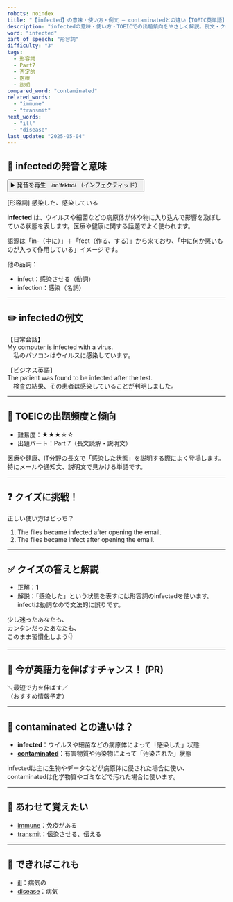```yaml
---
robots: noindex
title: "【infected】の意味・使い方・例文 ― contaminatedとの違い【TOEIC英単語】"
description: "infectedの意味・使い方・TOEICでの出題傾向をやさしく解説。例文・クイズ付きでcontaminatedとの違いもわかりやすく学べます。"
word: "infected"
part_of_speech: "形容詞"
difficulty: "3"
tags:
  - 形容詞
  - Part7
  - 否定的
  - 医療
  - 説明
compared_word: "contaminated"
related_words:
  - "immune"
  - "transmit"
next_words:
  - "ill"
  - "disease"
last_update: "2025-05-04"
---
```


## 🔰 infectedの発音と意味

<button class="play-audio" onclick="playTTS('infected')">
  <span class="play-audio-main">
    ▶️ 発音を再生　/ɪnˈfɛktɪd/
  </span>
  <span class="play-audio-sub">
    （インフェクティッド）
  </span>
</button>

[形容詞] 感染した、感染している

**infected** は、ウイルスや細菌などの病原体が体や物に入り込んで影響を及ぼしている状態を表します。医療や健康に関する話題でよく使われます。

語源は「in-（中に）」＋「fect（作る、する）」から来ており、「中に何か悪いものが入って作用している」イメージです。

他の品詞：  
- infect：感染させる（動詞）
- infection：感染（名詞）

---

## ✏️ infectedの例文

【日常会話】  
My computer is infected with a virus.  
　私のパソコンはウイルスに感染しています。

【ビジネス英語】  
The patient was found to be infected after the test.  
　検査の結果、その患者は感染していることが判明しました。

---

## 🎯 TOEICの出題頻度と傾向

- 難易度：★★★☆☆
- 出題パート：Part 7（長文読解・説明文）

医療や健康、IT分野の長文で「感染した状態」を説明する際によく登場します。特にメールや通知文、説明文で見かける単語です。

---

## ❓ クイズに挑戦！

正しい使い方はどっち？

1. The files became infected after opening the email.  
2. The files became infect after opening the email.

---

## ✅ クイズの答えと解説

- 正解：**1**
- 解説：「感染した」という状態を表すには形容詞のinfectedを使います。infectは動詞なので文法的に誤りです。

少し迷ったあなたも、  
カンタンだったあなたも、  
このまま習慣化しよう👇️

---

## 🚀 今が英語力を伸ばすチャンス！ (PR)

<div class="info-center">
＼最短で力を伸ばす／<br>  
（おすすめ情報予定）
</div>

---

## 🤔  contaminated との違いは？

- **infected**：ウイルスや細菌などの病原体によって「感染した」状態
- **[contaminated](/word/contaminated)**：有害物質や汚染物によって「汚染された」状態

infectedは主に生物やデータなどが病原体に侵された場合に使い、contaminatedは化学物質やゴミなどで汚れた場合に使います。

---

## 🧩 あわせて覚えたい

- [immune](/word/immune)：免疫がある
- [transmit](/word/transmit)：伝染させる、伝える

---

## 📖 できればこれも

- [ill](/word/ill)：病気の
- [disease](/word/disease)：病気

<!-- cvid: aid29_bid01 -->
